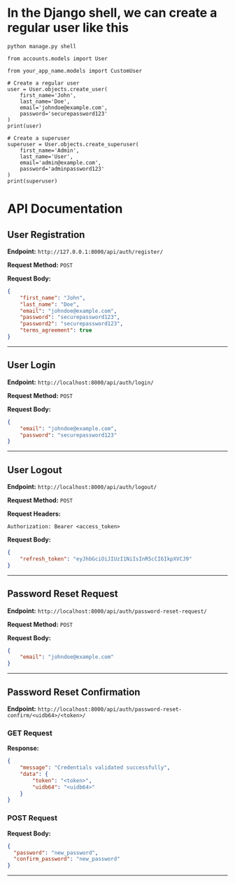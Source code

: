 # In the Django shell, we can create a regular user like this

```
python manage.py shell
```

```
from accounts.models import User
```

```
from your_app_name.models import CustomUser

# Create a regular user
user = User.objects.create_user(
    first_name='John',
    last_name='Doe',
    email='johndoe@example.com',
    password='securepassword123'
)
print(user)
```

```
# Create a superuser
superuser = User.objects.create_superuser(
    first_name='Admin',
    last_name='User',
    email='admin@example.com',
    password='adminpassword123'
)
print(superuser)
```

# API Documentation

## User Registration
**Endpoint:** `http://127.0.0.1:8000/api/auth/register/`

**Request Method:** `POST`

**Request Body:**
```json
{
    "first_name": "John",
    "last_name": "Doe",
    "email": "johndoe@example.com",
    "password": "securepassword123",
    "password2": "securepassword123",
    "terms_agreement": true
}
```

---

## User Login
**Endpoint:** `http://localhost:8000/api/auth/login/`

**Request Method:** `POST`

**Request Body:**
```json
{
    "email": "johndoe@example.com",
    "password": "securepassword123"
}
```

---

## User Logout
**Endpoint:** `http://localhost:8000/api/auth/logout/`

**Request Method:** `POST`

**Request Headers:**
```
Authorization: Bearer <access_token>
```

**Request Body:**
```json
{
    "refresh_token": "eyJhbGciOiJIUzI1NiIsInR5cCI6IkpXVCJ9"
}
```

---

## Password Reset Request
**Endpoint:** `http://localhost:8000/api/auth/password-reset-request/`

**Request Method:** `POST`

**Request Body:**
```json
{
    "email": "johndoe@example.com"
}
```

---

## Password Reset Confirmation
**Endpoint:** `http://localhost:8000/api/auth/password-reset-confirm/<uidb64>/<token>/`

### GET Request
**Response:**
```json
{
    "message": "Credentials validated successfully",
    "data": {
        "token": "<token>",
        "uidb64": "<uidb64>"
    }
}
```

### POST Request
**Request Body:**
```json
{
  "password": "new_password",
  "confirm_password": "new_password"
}

```

---
